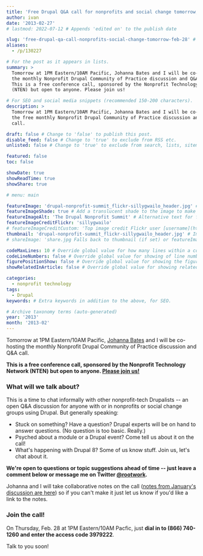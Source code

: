 ```yaml
---
title: 'Free Drupal Q&A call for nonprofits and social change tomorrow, Feb. 28'
author: ivan
date: '2013-02-27'
# lastmod: 2022-07-12 # Appends 'edited on' to the publish date

slug: 'free-drupal-qa-call-nonprofits-social-change-tomorrow-feb-28' # Recommended length is 3 to 5 words.
aliases:
  - /p/130227

# For the post as it appears in lists.
summary: >
  Tomorrow at 1PM Eastern/10AM Pacific, Johanna Bates and I will be co-hosting
  the monthly Nonprofit Drupal Community of Practice discussion and Q&A call.
  This is a free conference call, sponsored by the Nonprofit Technology Network
  (NTEN) but open to anyone. Please join us!

# For SEO and social media snippets (recommended 150-200 characters).
description: >
  Tomorrow at 1PM Eastern/10AM Pacific, Johanna Bates and I will be co-hosting
  the free monthly Nonprofit Drupal Community of Practice discussion and Q&A
  call.

draft: false # Change to 'false' to publish this post.
disable_feed: false # Change to 'true' to exclude from RSS etc.
unlisted: false # Change to 'true' to exclude from search, lists, sitemaps, and feeds.

featured: false
toc: false

showDate: true
showReadTime: true
showShare: true

# menu: main

featureImage: 'drupal-nonprofit-summit_flickr-sillygwailo_header.jpg' # Top image on post.
featureImageShade: true # Add a translucent shade to the image to make overlaid text easier to read.
featureImageAlt: 'The Drupal Nonprofit Summit' # Alternative text for featured image.
featureImageCreditFlickr: 'sillygwailo'
# featureImageCreditCustom: 'Top image credit Flickr user [username](https://www.flickr.com/photos/username).'
thumbnail: 'drupal-nonprofit-summit_flickr-sillygwailo_header.jpg' # Image in lists of posts.
# shareImage: 'share.jpg Falls back to thumbnail (if set) or featureImage.

codeMaxLines: 10 # Override global value for how many lines within a code block before auto-collapsing.
codeLineNumbers: false # Override global value for showing of line numbers within code block.
figurePositionShow: false # Override global value for showing the figure label.
showRelatedInArticle: false # Override global value for showing related posts in this series at the end of the content.

categories:
  - nonprofit technology
tags:
  - Drupal
keywords: # Extra keywords in addition to the above, for SEO.

# Archive taxonomy terms (auto-generated)
year: '2013'
month: '2013-02'
---
```


Tomorrow at 1PM Eastern/10AM Pacific,
[Johanna Bates](https://devcollaborative.com/about-us) and I will be co-hosting
the monthly Nonprofit Drupal Community of Practice discussion and Q&A call.

**This is a free conference call, sponsored by the Nonprofit Technology Network
(NTEN) but open to anyone.
[Please join us!](https://groups.drupal.org/node/283848)**

### What will we talk about?

This is a time to chat informally with other nonprofit-tech Drupalists -- an
open Q&A discussion for anyone with or in nonprofits or social change groups
using Drupal. But generally speaking:

- Stuck on something? Have a question? Drupal experts will be on hand to answer
  questions. (No question is too basic. Really.)
- Psyched about a module or a Drupal event? Come tell us about it on the call!
- What's happening with Drupal 8? Some of us know stuff. Join us, let's chat
  about it.

**We're open to questions or topic suggestions ahead of time -- just leave a
comment below or message me on Twitter
[@rootwork](https://twitter.com/rootwork).**

Johanna and I will take collaborative notes on the call
([notes from January's discussion are here](https://docs.google.com/document/d/1_D3_YPJv1tMFzicfgnM6N0xTn86wGGSe5cxmSEbnLdg/edit))
so if you can't make it just let us know if you'd like a link to the notes.

### Join the call!

On Thursday, Feb. 28 at 1PM Eastern/10AM Pacfic, just **dial in to (866)
740-1260 and enter the access code 3979222**.

Talk to you soon!
